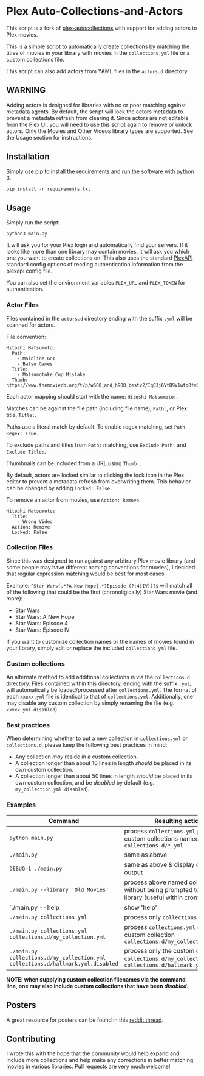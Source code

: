 # Plex Auto-Collections-and-Actors
This script is a fork of [plex-autocollections](https://github.com/alex-phillips/plex-autocollections) with support for adding actors to Plex movies.

This is a simple script to automatically create collections by matching the titles of movies in your library with movies in the `collections.yml` file or a custom collections file.

This script can also add actors from YAML files in the `actors.d` directory.

## WARNING
Adding actors is designed for libraries with no or poor matching against metadata agents. By default, the script will lock the actors metadata to prevent a metadata refresh from clearing it. Since actors are not editable from the Plex UI, you will need to use this script again to remove or unlock actors. Only the Movies and Other Videos library types are supported. See the Usage section for instructions.

## Installation
Simply use pip to install the requirements and run the software with python 3.

```python
pip install -r requirements.txt
```

## Usage
Simply run the script:
```
python3 main.py
```

It will ask you for your Plex login and automatically find your servers. If it looks like more than one library may contain movies, it will ask you which one you want to create collections on. This also uses the standard [PlexAPI](https://pypi.org/project/PlexAPI/) standard config options of reading authentication information from the plexapi config file.

You can also set the environment variables `PLEX_URL` and `PLEX_TOKEN` for authentication.

### Actor Files

Files contained in the `actors.d` directory ending with the suffix `.yml` will be scanned for actors.

File convention:
```
Hitoshi Matsumoto:
  Path:
    - Mainline GnT
    - Batsu Games
  Title:
    - Matsumotoke Cup Mistake
  Thumb: https://www.themoviedb.org/t/p/w600_and_h900_bestv2/Iq03j6VtB9V1wtq8fvGNEcmW9.jpg
```

Each actor mapping should start with the name: `Hitoshi Matsumoto:`.

Matches can be against the file path (including file name), `Path:`, or Plex title, `Title:`.

Paths use a literal match by default. To enable regex matching, set `Path Regex: True`.

To exclude paths and titles from `Path:` matching, use `Exclude Path:` and `Exclude Title:`.

Thumbnails can be included from a URL using `Thumb:`.

By default, actors are locked similar to clicking the lock icon in the Plex editor to prevent a metadata refresh from overwriting them. This behavior can be changed by adding `Locked: False`.

To remove an actor from movies, use `Action: Remove`.

```
Hitoshi Matsumoto:
  Title:
    - Wrong Video
  Action: Remove
  Locked: False
```

### Collection Files

Since this was designed to run against any arbitrary Plex movie library (and some people may have different naming conventions for movies), I decided that regular expression matching would be best for most cases.

Example:
`^Star Wars(.*?A New Hope|.*?Episode (?:4|IV))?$` will match all of the following that could be the first (chronoligically) Star Wars movie (and more):
* Star Wars
* Star Wars: A New Hope
* Star Wars: Episode 4
* Star Wars: Episode IV

If you want to customize collection names or the names of movies found in your library, simply edit or replace the included `collections.yml` file.

### Custom collections
An alternate method to add additional collections is via the `collections.d`
directory. Files contained within this directory, ending with the suffix `.yml`,
will automatically be loaded/processed after `collections.yml`. The format of
each `xxxxx.yml` file is identical to that of `collections.yml`. Additionally, one may
disable any custom collection by simply renaming the file (e.g. `xxxxx.yml.disabled`).

### Best practices
When determining whether to put a new collection in `collections.yml` or
`collections.d`, please keep the following best practices in mind:
* Any collection _may_ reside in a custom collection.
* A collection longer than about 10 lines in length _should_ be placed in its own
  custom collection.
* A collection longer than about 50 lines in length _should_ be placed in its own
  custom collection, and be _disabled_ by default (e.g.
  `my_collection.yml.disabled`).

### Examples
| Command                                                                         | Resulting action |
| ------------------------------------------------------------------------------- | ---------------- |
| `python main.py`                                                                | process `collections.yml` plus any custom collections named `collections.d/*.yml` |
| `./main.py`                                                                     | same as above |
| `DEBUG=1 ./main.py`                                                             | same as above & display debugging output |
| `./main.py --library 'Old Movies'`                                              | process above named collections without being prompted to select the library (useful within crontab) |
| `./main.py --help                                                               | show 'help' |
| `./main.py collections.yml`                                                     | process only `collections.yml` |
| `./main.py collections.yml collections.d/my_collection.yml`                     | process `collections.yml` & the custom collection `collections.d/my_collection.yml` |
| `./main.py collections.d/my_collection.yml collections.d/hallmark.yml.disabled` | process only the custom collections `collections.d/my_collection.yml` & `collections.d/hallmark.yml.disabled` |

**NOTE: when supplying custom collection filenames via the command
line, one may also include custom collections that have been _disabled_.**

## Posters

A great resource for posters can be found in this [reddit thread](https://www.reddit.com/r/PlexPosters/comments/8vny7j/an_index_of_utheo00s_473_collections_posters/).

## Contributing
I wrote this with the hope that the community would help expand and include more collections and help make any corrections in better matching movies in various libraries. Pull requests are very much welcome!
